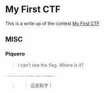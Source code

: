 # My First CTF
This is a write up of the contest [My First CTF](https://mfctf.ais3.org/challenges)

## MISC
### Piquero
> I can’t see the flag. Where is it?
<img src="https://github.com/jamesyoung0623/CTF/blob/master/myFirstCTF2020/Piquero.jpg" alt="Piquero" style="zoom:15%;" />

>> 這是點字！


